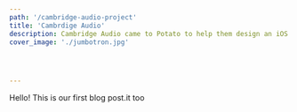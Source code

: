 ```yaml
---
path: '/cambridge-audio-project'
title: 'Cambrdige Audio'
description: Cambridge Audio came to Potato to help them design an iOS and Android application for a new multi-room speaker range - The Evo system. They also wanted to learn product development and lean UX. Whilst on the project I was the product lead; leading the process; gathering research, planning and running the workshop, running the user testing and leading the design of the application.
cover_image: './jumbotron.jpg'




---
```


Hello! This is our first blog post.it too